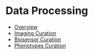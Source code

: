 # Data Processing


- [Overview](bids.md)
- [Imaging Curation](imaging.md)
- [Biosensor Curation](motion.md)
- [Phenotypes Curation](phenotypes.md)